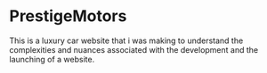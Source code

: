 # PrestigeMotors
This is a luxury car website that i was making to understand the complexities and nuances associated with the development and the launching of a website. 
